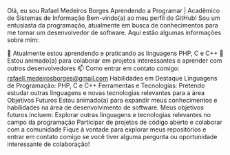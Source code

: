 Olá, eu sou Rafael Medeiros Borges
Aprendendo a Programar | Acadêmico de Sistemas de Informação
Bem-vindo(a) ao meu perfil do GitHub! Sou um entusiasta da programação, atualmente em busca de conhecimentos para me tornar um desenvolvedor de software. Aqui estão algumas informações sobre mim:

🔭 Atualmente estou aprendendo e praticando as linguagens PHP, C e C++
👯 Estou animado(a) para colaborar em projetos interessantes e aprender com outros desenvolvedores
📫 Como entrar em contato comigo: rafaell.medeirosborges@gmail.com
Habilidades em Destaque
Linguagens de Programação: PHP, C e C++
Ferramentas e Tecnologias: Pretendo estudar outras linguagens e novas tecnologias relevantes para a área
Objetivos Futuros
Estou animado(a) para expandir meus conhecimentos e habilidades na área de desenvolvimento de software. Meus objetivos futuros incluem:
Explorar outras linguagens e tecnologias relevantes no campo da programação
Participar de projetos de código aberto e colaborar com a comunidade
Fique à vontade para explorar meus repositórios e entrar em contato comigo se você tiver alguma pergunta ou oportunidade interessante de colaboração!
